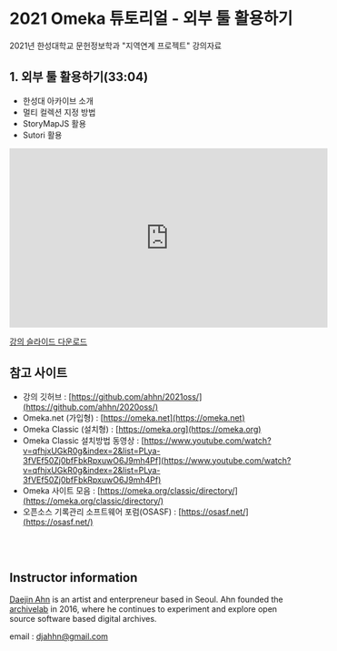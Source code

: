 # 2021 Omeka 튜토리얼 - 외부 툴 활용하기
2021년 한성대학교 문헌정보학과 "지역연계 프로젝트" 강의자료

 
## 1. 외부 툴 활용하기(33:04)
- 한성대 아카이브 소개
- 멀티 컬렉션 지정 방법
- StoryMapJS 활용
- Sutori 활용

<iframe width="560" height="315" src="https://www.youtube.com/embed/llvFEZKUWr0" title="YouTube video player" frameborder="0" allow="accelerometer; autoplay; clipboard-write; encrypted-media; gyroscope; picture-in-picture" allowfullscreen></iframe>

[강의 슬라이드 다운로드](https://github.com/ahhn/2021oss/raw/main/%40lab_Omeka_Introduction_WIDE_2021_light.pdf)  <br>

## 참고 사이트
- 강의 깃허브 : [https://github.com/ahhn/2021oss/](https://github.com/ahhn/2020oss/)
- Omeka.net (가입형) : [https://omeka.net](https://omeka.net)
- Omeka Classic (설치형) : [https://omeka.org](https://omeka.org)
- Omeka Classic 설치방법 동영상 : [https://www.youtube.com/watch?v=qfhjxUGkR0g&index=2&list=PLya-3fVEf50Zj0bfFbkRpxuwO6J9mh4Pf](https://www.youtube.com/watch?v=qfhjxUGkR0g&index=2&list=PLya-3fVEf50Zj0bfFbkRpxuwO6J9mh4Pf)
- Omeka 사이트 모음 : [https://omeka.org/classic/directory/](https://omeka.org/classic/directory/)
- 오픈소스 기록관리 소프트웨어 포럼(OSASF) : [https://osasf.net/](https://osasf.net/)

<br><br>

## Instructor information
 
[Daejin Ahn](https://www.instagram.com/djahhn/) is an artist and enterpreneur based in Seoul. Ahn founded the [archivelab](http://archivelab.co.kr) in 2016, where he continues to experiment and explore open source software based digital archives.
 
email : djahhn@gmail.com
